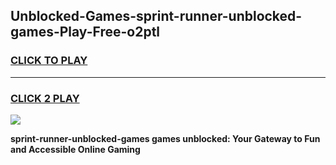
## Unblocked-Games-sprint-runner-unblocked-games-Play-Free-o2ptl
<h3>
<a href="https://premium76.site?title=sprint-runner-unblocked-games&ref=21A">CLICK TO PLAY</a></h3>
<hr>

<h3>
<a href="https://premium76.site?title=sprint-runner-unblocked-games&ref=21A">CLICK 2 PLAY</a>
  
</h3>

<a href="https://premium76.site?title=sprint-runner-unblocked-games&ref=21A"><img src="https://clearcache.store/games.png"></a>


**sprint-runner-unblocked-games games unblocked: Your Gateway to Fun and Accessible Online Gaming**
